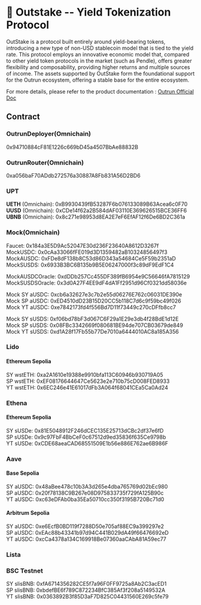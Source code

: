 # 🏦 Outstake -- Yield Tokenization Protocol

OutStake is a protocol built entirely around yield-bearing tokens, introducing a new type of non-USD stablecoin model that is tied to the yield rate. This protocol employs an innovative economic model that, compared to other yield token protocols in the market (such as Pendle), offers greater flexibility and composability, providing higher returns and multiple sources of income. The assets supported by OutStake form the foundational support for the Outrun ecosystem, offering a stable base for the entire ecosystem.

For more details, please refer to the product documentation : [Outrun Official Doc](https://outrun.gitbook.io/doc "Outrun Official Doc")

## Contract

### OutrunDeployer(Omnichain)

0x94710884cF81E1226c669bD45a4507BbAe88832B

### OutrunRouter(Omnichain)

0xa056baF70ADdb272576a30887A8Fb831A56D2BD6  

### UPT

**UETH** (Omnichain): 0xB9930439fB53287F6b076133089B63Acea6c0F70  
**UUSD** (Omnichain): 0xCDe14f62a2B584dAF03110E369626515BCE36FF6  
**UBNB** (Omnichain): 0x8c271e98953d8EA2E7eF6EfAF12f6De6BD2C361a  

### Mock(Omnichain)

Faucet: 0x184a3E5D9Ac52047E30d236F23640A8612D3267f  
MockUSDC: 0x0cAa33066fFE019d3D1359482aB10324856497f3  
MockAUSDC: 0xFDe8dF138b8C53d86D343a54684Ce5F59b2351aD  
MockSUSDS: 0x6933B3BC6B135b9B5E06247000f3c89dF9EdF1C4  

MockAUSDCOracle: 0xdDDb257Cc455DF389fB6954e9C56646fA7815129
MockSUSDSOracle: 0x3d0A27F4EE9dF4dA1Ff2951d96Cf0321dd58036e  

Mock SY aUSDC: 0xcb6a32627e3c7b2e55d06276E762c06031DE390e  
Mock SP aUSDC: 0xED4510dD23B15D20CC5b118C7d6c9f59bc49f026  
Mock YT aUSDC: 0xe7842173fd4f556Bd7D11f73449c270cDFfb8cc7  

Mock SY sUSDS: 0xf06bd78bF3d067C6F29a1E29e3db4f28BdE1d12E  
Mock SP sUSDS: 0x08FBc3342669f080681BE94de707CB03679de849  
Mock YT sUSDS: 0xd1A28f17Fb55b77De7010a6444010AC8a185A356  

### Lido

#### Ethereum Sepolia

SY wstETH: 0xa2A1610e19388e9910bfa113C60946b930719A05  
SP wstETH: 0xEF08176644647Ce5623e2e710b75cD008FED8933  
YT wstETH: 0x6EC246e41E61017dFb3A064f68041CEa5Ca0Ad24  

### Ethena

#### Ethereum Sepolia

SY sUSDe: 0x81E5048912F246dCEC135E25713dCBc2df37e6fD  
SP sUSDe: 0x9c97FbF4BbCeF0c67512d9ed35836f635Ce9798b  
YT sUSDe: 0xCDE68aeaCAD68551509E1b56e886E762ae6B986F  

### Aave

#### Base Sepolia

SY aUSDC: 0x48aBee478c10b3A3d265e4dba765769d02bEc980  
SP aUSDC: 0x20f78138C9B267e08D975833735f729fA125B90c  
YT aUSDC: 0xc63eDFAb0ba35Ea50710cc350f3195B720Bc71d0  

#### Arbitrum Sepolia

SY aUSDC: 0xe6EcfB0BD119f7288D50e705af88EC9a399297e2  
SP aUSDC: 0xEAc88b43341b97d94C441B029dA49f66476692eD  
YT aUSDC: 0xcCa4378a134C169918Be07360aaCAbA81A59ec77  

### Lista

### BSC Testnet

SY slisBNB: 0xfA6714356282CE5f7a96F0FF9725a8Ab2C3acED1  
SP slisBNB: 0xbdefBE6f789C872234BfC385Af3f208a5149532A  
YT slisBNB: 0x0363892B3f85D3aF7D825C04431560E269c5fe79  
